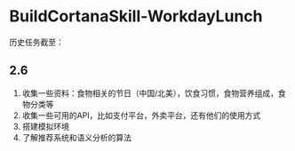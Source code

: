# BuildCortanaSkill-WorkdayLunch

历史任务截至：

## 2.6
 1. 收集一些资料：食物相关的节日（中国/北美），饮食习惯，食物营养组成，食物分类等
 2. 收集一些可用的API，比如支付平台，外卖平台，还有他们的使用方式
 3. 搭建模拟环境
 4. 了解推荐系统和语义分析的算法
